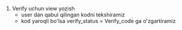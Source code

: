 1) Verify uchun view yozish
    - user dan qabul qilingan kodni tekshiramiz
    - kod yaroqli bo'lsa verify_status = Verify_code ga o'zgartiramiz